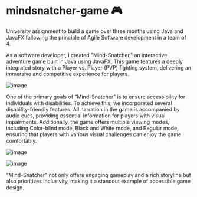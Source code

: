 # mindsnatcher-game 🎮
University assignment to build a game over three months using Java and JavaFX following the principle of Agile Software development in a team of 4.

As a software developer, I created "Mind-Snatcher," an interactive adventure game built in Java using JavaFX. This game features a deeply integrated story with a Player vs. Player (PVP) fighting system, delivering an immersive and competitive experience for players.

![image](https://github.com/saurabh13113/mindsnatcher-game/assets/107759922/144ea0eb-3290-4ad5-9569-7e4ebf305eca)

One of the primary goals of "Mind-Snatcher" is to ensure accessibility for individuals with disabilities. To achieve this, we incorporated several disability-friendly features. All narration in the game is accompanied by audio cues, providing essential information for players with visual impairments. Additionally, the game offers multiple viewing modes, including Color-blind mode, Black and White mode, and Regular mode, ensuring that players with various visual challenges can enjoy the game comfortably.


![image](https://github.com/saurabh13113/mindsnatcher-game/assets/107759922/68e5c761-c69f-428f-8976-b9352c040e3c)

![image](https://github.com/saurabh13113/mindsnatcher-game/assets/107759922/4d6d507d-cd16-4ff8-8fbe-ce52fede8c74)

"Mind-Snatcher" not only offers engaging gameplay and a rich storyline but also prioritizes inclusivity, making it a standout example of accessible game design.
